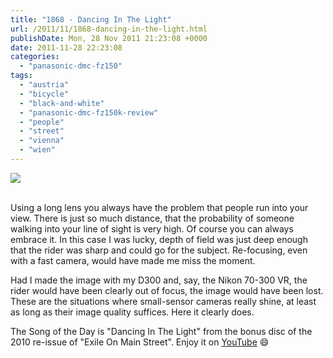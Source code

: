 ```yaml
---
title: "1868 - Dancing In The Light"
url: /2011/11/1868-dancing-in-the-light.html
publishDate: Mon, 28 Nov 2011 21:23:08 +0000
date: 2011-11-28 22:23:08
categories: 
  - "panasonic-dmc-fz150"
tags: 
  - "austria"
  - "bicycle"
  - "black-and-white"
  - "panasonic-dmc-fz150k-review"
  - "people"
  - "street"
  - "vienna"
  - "wien"
---
```

<div class="container">
<div class="center"><a target="_blank" href="https://d25zfm9zpd7gm5.cloudfront.net/1200x1200/2011/20111128_095122_ps.jpg"><img src="https://d25zfm9zpd7gm5.cloudfront.net/0600x0600/2011/20111128_095122_ps.jpg" /></a></div>
</div>
<br />

Using a long lens you always have the problem that people run into your view. There is just so much distance, that the probability of someone walking into your line of sight is very high. Of course you can always embrace it. In this case I was lucky, depth of field was just deep enough that the rider was sharp and could go for the subject. Re-focusing, even with a fast camera, would have made me miss the moment. 

 Had I made the image with my D300 and, say, the Nikon 70-300 VR, the rider would have been clearly out of focus, the image would have been lost. These are the situations where small-sensor cameras really shine, at least as long as their image quality suffices. Here it clearly does. 

The Song of the Day is "Dancing In The Light" from the bonus disc of the 2010 re-issue of "Exile On Main Street". Enjoy it on <a href="http://www.youtube.com/watch?v=7V0sjY5z6fc" target="_blank">YouTube</a> 😄
